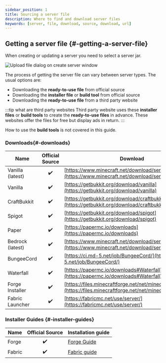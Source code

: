 ```yaml
---
sidebar_position: 1
title: Sourcing a server file
description: Where to find and download server files
keywords: [server, file, download, source, download, url]
---
```


## Getting a server file {#-getting-a-server-file}

When creating or updating a server you need to select a server jar.

![Upload file dialog on create server window](/img/docs/create-server/crreate_select_file_dialog.png)

The process of getting the server file can vary between server types. The usual options are:

* Downloading the **ready-to-use file** from official source
* Downloading the **installer file** or **build tool** from official source
* Downloading the **ready-to-use file** from a third party website

:::tip what are third party websites
Third party website uses these **installer files** or **build tools** to create the **ready-to-use files** in advance. These websites offer the files for free but display ads in return.
:::

How to use the **build tools** is not covered in this guide.

### Downloads{#-downloads}

|     Name              	| Official Source   | Download
|----------                 |:----------:       |----------
| Vanilla (latest) 	        |      ✔️           | [https://www.minecraft.net/download/server](https://www.minecraft.net/download/server)
| Vanilla       	          |      ✔️          | [https://getbukkit.org/download/vanilla](https://getbukkit.org/download/vanilla)
| CraftBukkit           	  |      ✔️           | [https://getbukkit.org/download/craftbukkit](https://getbukkit.org/download/craftbukkit)
| Spigot                 	  |      ✔️           | [https://getbukkit.org/download/spigot](https://getbukkit.org/download/spigot)
| Paper                    	|      ✔️           | [https://papermc.io/downloads](https://papermc.io/downloads)
| Bedrock (latest) 	        |      ✔️           | [https://www.minecraft.net/download/server/bedrock](https://www.minecraft.net/download/server/bedrock)
| BungeeCord          	    |      ✔️           | [https://ci.md-5.net/job/BungeeCord/](https://ci.md-5.net/job/BungeeCord/)
| Waterfall          	      |      ✔️           | [https://papermc.io/downloads#Waterfall](https://papermc.io/downloads#Waterfall)
| Forge Installer  	        |      ✔️           | [https://files.minecraftforge.net/net/minecraftforge/forge/](https://files.minecraftforge.net/net/minecraftforge/forge/)
| Fabric Launcher           |      ✔️           | [https://fabricmc.net/use/server/](https://fabricmc.net/use/server/)

### Installer Guides {#-installer-guides}

| Name   	                | Official Source   | Installation guide
|----------                 |:----------:  	    |----------
| Forge                     |      ✔️           | [Forge Guide](Forge/create-forge-server)
| Fabric 	                  |      ✔️          	| [Fabric guide](Fabric/create-fabric-server-manually)
